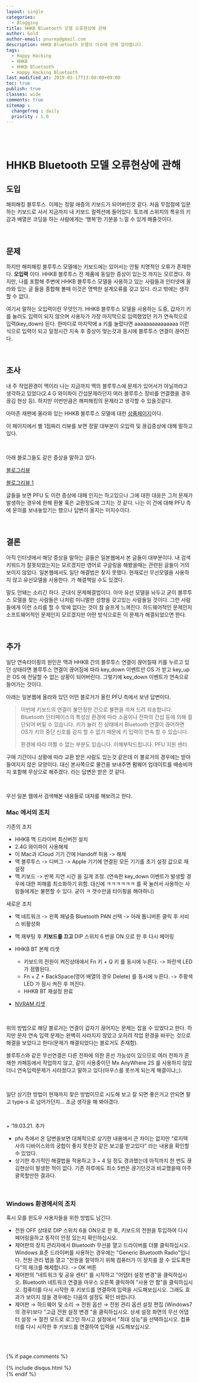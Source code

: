 ```yaml
---
layout: single
categories:
  - Blogging
title: HHKB Bluetooth 모델 오류현상에 관해
author: Gold
author-email: pnurep@gmail.com
description: HHKB Bluetooth 모델의 이슈에 관해 알아봅니다.
tags:
  - Happy Hacking
  - HHKB
  - HHKB Bluetooth
  - Happy Hacking Bluetooth
last_modified_at: 2019-03-17T13:00:00+09:00
toc: true
publish: true
classes: wide
comments: true
sitemap :
  changefreq : daily
  priority : 1.0
---
```


<br><br>

# HHKB Bluetooth 모델 오류현상에 관해

## 도입
해피해킹 블루투스. 이제는 정말 애증의 키보드가 되어버린것 같다. 처음 무접점에 입문하는 키보드로 사서 지금까지  내 키보드 컬렉션에 들어있다. 토프레 스위치의 특유의 키감과 배열은 코딩을 하는 사람에게는 ‘행복’한 기분을 느낄 수 있게 해줄것이다.

<br>

## 문제
하지만 해피해킹 블루투스 모델에는 키보드에는 있어서는 안될 치명적인 오류가 존재한다.
__오입력__ 이다.
HHKB 블루투스 전 제품에 동일한 증상이 있는것 까지는 모르겠다. 하지만, 나를 포함해 주변에 HHKB 블루투스 모델을 사용하고 있는 사람들과 인터넷에 올라와 있는 글 들을 종합해 볼때 이것은 명백한 설계오류를 갖고 있다. 라고 밖에는 생각할 수 없다.

여기서 말하는 오입력이란 무엇인가.
HHKB 블루투스 모델을 사용하는 도중, 갑자기 키를 눌러도 입력이 되지 않으며 사용자가 가장 마지막으로 입력했었던 키가 연속적으로 입력(key_down) 된다.
한마디로 마지막에 a 키를 눌렀다면 aaaaaaaaaaaaaaa 이런 식으로 입력이 되고 일정시간 지속 후 증상이 멎는것과 동시에 블루투스 연결이 끊어진다.

<br>

## 조사
내 주 작업환경이 맥이라 나는 지금까지 맥의 블루투스에 문제가 있어서가 아닐까라고 생각하고 있었다(2.4 G 와이파이 간섭문제라던지 여러 블루투스 장비를 연결했을 경우 끊김 현상 등). 하지만 이번만큼은 해피해킹의 문제라고 생각할 수 있을것같다.

아마존 재팬에 올라와 있는 HHKB 블루투스 모델에 대한 [상품페이지](https://www.amazon.co.jp/Hacking-Keyboard-Professional-%E8%8B%B1%E8%AA%9E%E9%85%8D%E5%88%97%EF%BC%8F%E5%A2%A8-PD-KB600B/product-reviews/B01DVH7C0O/ref=cm_cr_dp_d_hist_1?ie=UTF8&filterByStar=one_star&reviewerType=all_reviews#reviews-filter-bar)이다.


이 페이지에서 별 1점짜리 리뷰를 보면 정말 대부분이 오입력 및 끊김증상에 대해 말하고 있다.

<br>

아래 블로그들도 같은 증상을 말하고 있다.

[블로그리뷰](https://did2memo.net/2016/10/11/hhkb-bt-power-on-failure/)

[블로그리뷰 1](https://brwafe2.blogspot.com/2016/07/HHKB-BT-malfunction.html)

글들을 보면 PFU 도 이런 증상에 대해 인지는 하고있으나 그에 대한 대응은 그저 문제가 발생하는 경우에 한해 환불 혹은 교환정도에 그치는 것 같다. 나는 이 건에 대해 PFU 측에 문의를 보내놓았기는 했으나 답변이 올지는 미지수이다.

<br>

## 결론
아직 인터넷에서 해당 증상을 말하는 글들은 일본웹에서 본 글들이 대부분이다. 내 검색키워드가 잘못되었는지는 모르겠지만 영어로 구글링을 해봤을때는 관련된 글들이 거의 보이지 않았다. 일본웹에서도 일단 해결법은 찾지 못했다. 현재로선 무선모델을 사용하지 않고 유선모델을 사용한다. 가 해결책일 수도 있겠다.

말도 안돼는 소리긴 하다. 군대식 문제해결법이다. 아마 유선 모델을 놔두고 굳이 블루투스 모델을 찾는 사람들은 나처럼 미니멀한 성향을 갖고있는 사람들일 것이다. 그런 사람들에게 이런 소리를 할 수 밖에 없다는 것이 참 슬프게 느껴진다. 하드웨어적인 문제인지 소프트웨어적인 문제인지 모르겠지만 어떤 방식으로든 이 문제가 해결되었으면 한다.


<br>


## 추가

일단 연속타이핑의 원인은 맥과 HHKB 간의 블루투스 연결이 끊어질때 키를 누르고 있던 상태라면 블루투스 연결이 끊어짐에 따라 key_down 이벤트만 OS 가 받고 key_up 은 OS 에 전달할 수 없는 상황이 되어버린다. 그렇기에 key_down 이벤트가 연속으로 들어가는 것이다.

아래는 일본웹에 올라와 있던 어떤 블로거가 올린 PFU 측에서 보낸 답변이다.

> 이번에 키보드의 연결이 불안정한 건으로 불편을 끼쳐 드려 죄송합니다.
> Bluetooth 인터페이스의 특성상 환경에 따라 소음이나 전파의 간섭 등에 의해 절단되어 버릴 수 있습니다. 키가 눌러 진 상태에서 Bluetooth 연결이 끊어하면 OS가 키의 중단 신호를 감지 할 수 없기 때문에 키 입력이 연속 할 수 있습니다.
>
> 환경에 따라 어쩔 수 없는 부분도 있습니다. 이해부탁드립니다.
> PFU 지원 센터

구매 기간이나 상황에 따라 교환 받은 사람도 있는것 같은데 이 블로거의 경우에는 받아들여지지 않은 모양이다. 대신 본사쪽으로 물건을 보내주면 펌웨어 업데이트를 배송비까지 포함해 무상으로 해주겠다. 라는 답변은 받은 것 같다.

<br>

우선 일본 웹에서 검색해본 내용들로 대처를 해보려고 한다.

### Mac 에서의 조치

기존의 조치
 * HHKB 맥 드라이버 최신버전 설치
 * 2.4G 와이파이 사용해제
 * 이 Mac과 iCloud 기기 간에 Handoff 허용 -> 해제
 * 맥 블루투스 -> 디버그 -> Apple 기기에 연결된 모든 기기를 초기 설정 값으로 재설정
 * 맥 키보드 -> 반복 지연 시간 을 길게 조정. (연속한 key_down 이벤트가 발생할 경우에 대한 피해를 최소화하기 위함. 대신에 ㅋㅋㅋㅋㅋㅋ 를 꾹 눌러서 사용하는 사람들에게는 불편할 수 있다. 굳이 ㅋ 갯수만큼 타이핑을 해야하니)

새로운 조치
 * 맥 네트워크 -> 왼쪽 패널중 Bluetooth PAN 선택 -> 아래 톱니버튼 클릭 후 서비스 비활성화
 * 맥 재부팅 후 __키보드를 끄고__ DIP 스위치 6 번을 ON 으로 한 후 다시 페어링
 * HHKB BT 본체 리셋
   * 키보드의 전원이 켜진상태에서 Fn 키 + Q 키 를 동시에 누른다. -> 파란색 LED 가 점멸된다.
   * Fn + Z + BackSpace(영어 배열의 경우 Delete) 를 동시에 누른다. -> 주황색 LED 가 잠시 켜진 후 꺼진다.
   * HHKB BT 재설정 완료

 * [NVRAM 리셋](https://support.apple.com/ko-kr/HT204063)

<br>

위의 방법으로 해당 블로거는 연결이 갑자기 끊어지는 문제는 잡을 수 있었다고 한다. 하지만 문자 연속 입력 문제는 완벽히 사라지지 않았고 오히려 작업 환경을 바꾸는 것으로 해결을 보았다고 한다(문제가 해결되었다는 블로거도 존재함).

블루투스와 같은 무선연결은 다른 전파에 의한 혼선 가능성이 있으므로 여러 전파가 혼재한 카페등에서 작업하지 않고, 같이 사용중이던 Mx AnyWhere 2S 를 사용하지 않았더니 연속입력문제가 사라졌다고 말하고 있다(마우스를 못쓰게 되는게 해결이냐;;).

<br>

일단 상기한 방법이 현재까지 찾은 방법이므로 시도해 보고 잘 되면 좋은거고 안되면 팔고 type-s 로 넘어가던지... 조금 생각을 해 봐야겠다.

<br>


\+ ’19.03.21. 추가
* pfu 측에서 온 답변을보면 대체적으로 상기한 내용에서 큰 차이는 없지만 “로지텍 사의 디바이스와의 궁합이 좋지 못한것 같은 보고를 받고있다” 라는 내용을 확인할 수 있었다.
* 상기한 추가적인 해결법을 적용하고 3 ~ 4 일 정도 경과했는데 아직까지 한 번도 끊김현상이 발생한 적이 없다. 기존 하루에도 최소 5번은 끊기던것과 비교했을때 아주 괄목할만한 결과다.


<br>


### Windows 환경에서의 조치

혹시 모를 윈도우 사용자들을 위한 방법도 남긴다.

* 전원 OFF 상태로 DIP 스위치 6을 ON으로 한 후, 키보드의 전원을 투입하여 다시 페어링을하고 동작이 안정 있는지 확인하십시오.
* 제어판의 장치 관리자에서 Bluetooth 무선을 열고 드라이버를 더블 클릭하십시오. Windows 표준 드라이버를 사용하는 경우에는 "Generic Bluetooth Radio"입니다. 전원 관리 탭을 열고 "전원을 절약하기 위해 컴퓨터가 이 장치를 끌 수 있도록한다"의 체크를 해제합니다. -> OK 버튼
* 제어판의 "네트워크 및 공유 센터" 를 시작하고 "어댑터 설정 변경"을 클릭하십시오. Bluetooth 네트워크 연결을 마우스 오른쪽 클릭하여 "사용 안 함"을 클릭하십시오. 컴퓨터를 다시 시작한 후 키보드를 연결하여 입력을 시도해보십시오. 그래도 효과가 보이지 않을 경우에는 다음의 설정도 확인 바랍니다.
* 제어판 → 하드웨어 및 소리 → 전원 옵션 → 전원 관리 옵션 설정 편집 (Windows7의 경우)보다 "고급 전원 설정 변경 "을 클릭하십시오. 상세 설정 화면의 무선 어댑터 설정 → 절전 모드로 로그인 하시고 설정에서 "최대 성능"을 선택하십시오. 컴퓨터를 다시 시작한 후 키보드를 연결하여 입력을 시도해보십시오.



<br><br>


{% if page.comments %}
<div id="post-disqus" class="container">
{% include disqus.html %}
</div>
{% endif %}



